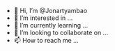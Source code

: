 - 👋 Hi, I’m @Jonartyambao
- 👀 I’m interested in ...
- 🌱 I’m currently learning ...
- 💞️ I’m looking to collaborate on ...
- 📫 How to reach me ...

<!---
Jonartyambao/Jonartyambao is a ✨ special ✨ repository because its `README.md` (this file) appears on your GitHub profile.
You can click the Preview link to take a look at your changes.
--->
